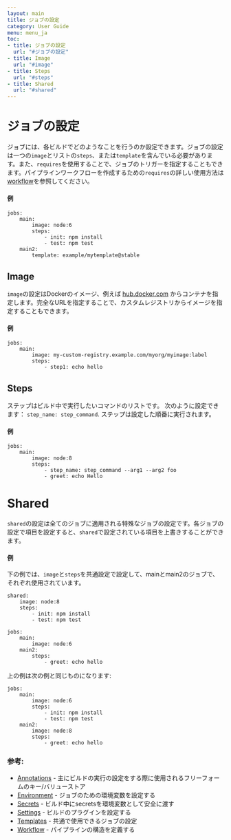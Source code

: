 ```yaml
---
layout: main
title: ジョブの設定
category: User Guide
menu: menu_ja
toc:
- title: ジョブの設定
  url: "#ジョブの設定"
- title: Image
  url: "#image"
- title: Steps
  url: "#steps"
- title: Shared
  url: "#shared"
---
```


# ジョブの設定

ジョブには、各ビルドでどのようなことを行うのか設定できます。ジョブの設定は一つの`image`とリストの`steps`、または`template`を含んでいる必要があります。また、`requires`を使用することで、ジョブのトリガーを指定することもできます。パイプラインワークフローを作成するための`requires`の詳しい使用方法は[workflow](/user-guide/configuration/workflow)を参照してください。

#### 例

```
jobs:
    main:
        image: node:6
        steps:
            - init: npm install
            - test: npm test
    main2: 
        template: example/mytemplate@stable
```

## Image

`image`の設定はDockerのイメージ、例えば
 [hub.docker.com](https://hub.docker.com) からコンテナを指定します。完全なURLを指定することで、カスタムレジストリからイメージを指定することもできます。

#### 例

```
jobs:
    main:
        image: my-custom-registry.example.com/myorg/myimage:label
        steps:
            - step1: echo hello
```

## Steps

ステップはビルド中で実行したいコマンドのリストです。
次のように設定できます：
`step_name: step_command`. ステップは設定した順番に実行されます。

#### 例

```
jobs:
    main:
        image: node:8
        steps:
            - step_name: step_command --arg1 --arg2 foo
            - greet: echo Hello
```

# Shared

`shared`の設定は全てのジョブに適用される特殊なジョブの設定です。各ジョブの設定で項目を設定すると、`shared`で設定されている項目を上書きすることができます。

#### 例

下の例では、`image`と`steps`を共通設定で設定して、mainとmain2のジョブで、それぞれ使用されています。

```
shared:
    image: node:8
    steps:
        - init: npm install
        - test: npm test

jobs:
    main:
        image: node:6
    main2:
        steps:
            - greet: echo hello
```

上の例は次の例と同じものになります:

```
jobs:
    main:
        image: node:6
        steps:
            - init: npm install
            - test: npm test
    main2:
        image: node:8
        steps:
            - greet: echo hello

```

### 参考:

- [Annotations](/user-guide/configuration/annotations) - 主にビルドの実行の設定をする際に使用されるフリーフォームのキー/バリューストア
- [Environment](/user-guide/configuration/environment) - ジョブのための環境変数を設定する
- [Secrets](/user-guide/configuration/secrets) - ビルド中にsecretsを環境変数として安全に渡す
- [Settings](/user-guide/configuration/settings) - ビルドのプラグインを設定する
- [Templates](/user-guide/templates) - 共通で使用できるジョブの設定
- [Workflow](/user-guide/configuration/workflow) - パイプラインの構造を定義する
